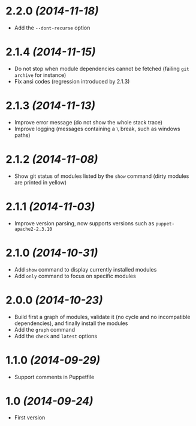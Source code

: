 
# 2.2.0 _(2014-11-18)_

* Add the `--dont-recurse` option

# 2.1.4 _(2014-11-15)_

* Do not stop when module dependencies cannot be fetched (failing `git archive` for instance)
* Fix ansi codes (regression introduced by 2.1.3)

# 2.1.3 _(2014-11-13)_

* Improve error message (do not show the whole stack trace)
* Improve logging (messages containing a `\` break, such as windows paths)

# 2.1.2 _(2014-11-08)_

* Show git status of modules listed by the `show` command (dirty modules are printed in yellow) 

# 2.1.1 _(2014-11-03)_

* Improve version parsing, now supports versions such as `puppet-apache2-2.3.10`

# 2.1.0 _(2014-10-31)_

* Add `show` command to display currently installed modules
* Add `only` command to focus on specific modules

# 2.0.0 _(2014-10-23)_

* Build first a graph of modules, validate it (no cycle and no incompatible dependencies), and finally install the modules
* Add the `graph` command
* Add the `check` and `latest` options

# 1.1.0 _(2014-09-29)_

* Support comments in Puppetfile

# 1.0 _(2014-09-24)_

* First version
